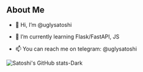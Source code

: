 <h2 align="left">About Me </h2>


- 👋 Hi, I’m @uglysatoshi</p>
- 🌱 I’m currently learning Flask/FastAPI, JS</p>
- 📫 You can reach me on telegram: @uglysatoshi</p>


![Satoshi's GitHub stats-Dark](https://github-readme-stats.vercel.app/api?username=uglysatoshi\&show_icons=true\&theme=dark#gh-dark-mode-only)
